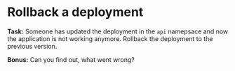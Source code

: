 # Rollback a deployment

**Task:** Someone has updated the deployment in the `api` namepsace and now the application is not working anymore. Rollback the deployment to the previous version. 

**Bonus:** Can you find out, what went wrong?
